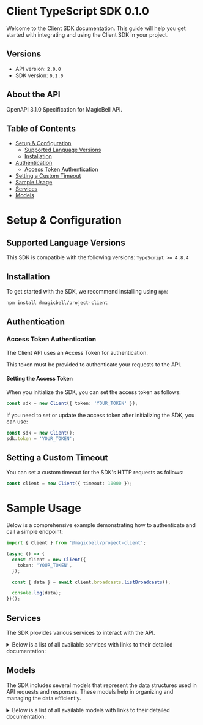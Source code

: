 # Client TypeScript SDK 0.1.0

Welcome to the Client SDK documentation. This guide will help you get started with integrating and using the Client SDK in your project.

## Versions

- API version: `2.0.0`
- SDK version: `0.1.0`

## About the API

OpenAPI 3.1.0 Specification for MagicBell API.

## Table of Contents

- [Setup & Configuration](#setup--configuration)
  - [Supported Language Versions](#supported-language-versions)
  - [Installation](#installation)
- [Authentication](#authentication)
  - [Access Token Authentication](#access-token-authentication)
- [Setting a Custom Timeout](#setting-a-custom-timeout)
- [Sample Usage](#sample-usage)
- [Services](#services)
- [Models](#models)

# Setup & Configuration

## Supported Language Versions

This SDK is compatible with the following versions: `TypeScript >= 4.8.4`

## Installation

To get started with the SDK, we recommend installing using `npm`:

```bash
npm install @magicbell/project-client
```

## Authentication

### Access Token Authentication

The Client API uses an Access Token for authentication.

This token must be provided to authenticate your requests to the API.

#### Setting the Access Token

When you initialize the SDK, you can set the access token as follows:

```ts
const sdk = new Client({ token: 'YOUR_TOKEN' });
```

If you need to set or update the access token after initializing the SDK, you can use:

```ts
const sdk = new Client();
sdk.token = 'YOUR_TOKEN';
```

## Setting a Custom Timeout

You can set a custom timeout for the SDK's HTTP requests as follows:

```ts
const client = new Client({ timeout: 10000 });
```

# Sample Usage

Below is a comprehensive example demonstrating how to authenticate and call a simple endpoint:

```ts
import { Client } from '@magicbell/project-client';

(async () => {
  const client = new Client({
    token: 'YOUR_TOKEN',
  });

  const { data } = await client.broadcasts.listBroadcasts();

  console.log(data);
})();
```

## Services

The SDK provides various services to interact with the API.

<details> 
<summary>Below is a list of all available services with links to their detailed documentation:</summary>

| Name                                                                 |
| :------------------------------------------------------------------- |
| [BroadcastsService](documentation/services/BroadcastsService.md)     |
| [IntegrationsService](documentation/services/IntegrationsService.md) |
| [JwtService](documentation/services/JwtService.md)                   |
| [ChannelsService](documentation/services/ChannelsService.md)         |

</details>

## Models

The SDK includes several models that represent the data structures used in API requests and responses. These models help in organizing and managing the data efficiently.

<details> 
<summary>Below is a list of all available models with links to their detailed documentation:</summary>

| Name                                                                                       | Description |
| :----------------------------------------------------------------------------------------- | :---------- |
| [BroadcastListResponse](documentation/models/BroadcastListResponse.md)                     |             |
| [Broadcast](documentation/models/Broadcast.md)                                             |             |
| [ListIntegrationsResponse](documentation/models/ListIntegrationsResponse.md)               |             |
| [ApnsConfig](documentation/models/ApnsConfig.md)                                           |             |
| [AwssnsConfig](documentation/models/AwssnsConfig.md)                                       |             |
| [ExpoConfig](documentation/models/ExpoConfig.md)                                           |             |
| [FcmConfig](documentation/models/FcmConfig.md)                                             |             |
| [GithubConfig](documentation/models/GithubConfig.md)                                       |             |
| [InboxConfig](documentation/models/InboxConfig.md)                                         |             |
| [MailgunConfig](documentation/models/MailgunConfig.md)                                     |             |
| [PingConfig](documentation/models/PingConfig.md)                                           |             |
| [SendgridConfig](documentation/models/SendgridConfig.md)                                   |             |
| [SesConfig](documentation/models/SesConfig.md)                                             |             |
| [SlackConfig](documentation/models/SlackConfig.md)                                         |             |
| [StripeConfig](documentation/models/StripeConfig.md)                                       |             |
| [TwilioConfig](documentation/models/TwilioConfig.md)                                       |             |
| [WebpushConfig](documentation/models/WebpushConfig.md)                                     |             |
| [FetchTokensResponse](documentation/models/FetchTokensResponse.md)                         |             |
| [CreateProjectTokenRequest](documentation/models/CreateProjectTokenRequest.md)             |             |
| [AccessToken](documentation/models/AccessToken.md)                                         |             |
| [DiscardTokenResponse](documentation/models/DiscardTokenResponse.md)                       |             |
| [CreateUserTokenRequest](documentation/models/CreateUserTokenRequest.md)                   |             |
| [ArrayWithMetadataOfApnsToken](documentation/models/ArrayWithMetadataOfApnsToken.md)       |             |
| [ApnsTokenWithMetadata](documentation/models/ApnsTokenWithMetadata.md)                     |             |
| [DiscardResult](documentation/models/DiscardResult.md)                                     |             |
| [ArrayWithMetadataOfExpoToken](documentation/models/ArrayWithMetadataOfExpoToken.md)       |             |
| [ExpoTokenWithMetadata](documentation/models/ExpoTokenWithMetadata.md)                     |             |
| [ArrayWithMetadataOfFcmToken](documentation/models/ArrayWithMetadataOfFcmToken.md)         |             |
| [FcmTokenWithMetadata](documentation/models/FcmTokenWithMetadata.md)                       |             |
| [ArrayWithMetadataOfSlackToken](documentation/models/ArrayWithMetadataOfSlackToken.md)     |             |
| [SlackTokenWithMetadata](documentation/models/SlackTokenWithMetadata.md)                   |             |
| [ArrayWithMetadataOfTeamsToken](documentation/models/ArrayWithMetadataOfTeamsToken.md)     |             |
| [TeamsTokenWithMetadata](documentation/models/TeamsTokenWithMetadata.md)                   |             |
| [ArrayWithMetadataOfWebPushToken](documentation/models/ArrayWithMetadataOfWebPushToken.md) |             |
| [WebPushTokenWithMetadata](documentation/models/WebPushTokenWithMetadata.md)               |             |
| [ApnsToken](documentation/models/ApnsToken.md)                                             |             |
| [ExpoToken](documentation/models/ExpoToken.md)                                             |             |
| [FcmToken](documentation/models/FcmToken.md)                                               |             |
| [SlackToken](documentation/models/SlackToken.md)                                           |             |
| [TeamsToken](documentation/models/TeamsToken.md)                                           |             |
| [WebPushToken](documentation/models/WebPushToken.md)                                       |             |

</details>
